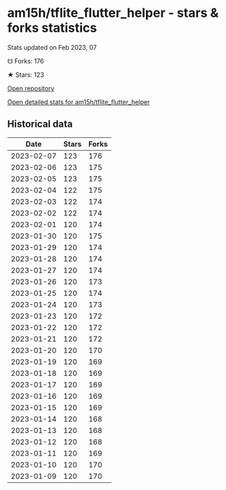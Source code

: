 # am15h/tflite_flutter_helper - stars & forks statistics

Stats updated on Feb 2023, 07

☋ Forks: 176

★ Stars: 123

[Open repository](https://github.com/am15h/tflite_flutter_helper)

[Open detailed stats for am15h/tflite_flutter_helper](https://reviewgithub.com/rep/am15h/tflite_flutter_helper)

## Historical data
| Date | Stars | Forks |
|------|-------|-------|
| 2023-02-07 | 123 | 176 | 
| 2023-02-06 | 123 | 175 | 
| 2023-02-05 | 123 | 175 | 
| 2023-02-04 | 122 | 175 | 
| 2023-02-03 | 122 | 174 | 
| 2023-02-02 | 122 | 174 | 
| 2023-02-01 | 120 | 174 | 
| 2023-01-30 | 120 | 175 | 
| 2023-01-29 | 120 | 174 | 
| 2023-01-28 | 120 | 174 | 
| 2023-01-27 | 120 | 174 | 
| 2023-01-26 | 120 | 173 | 
| 2023-01-25 | 120 | 174 | 
| 2023-01-24 | 120 | 173 | 
| 2023-01-23 | 120 | 172 | 
| 2023-01-22 | 120 | 172 | 
| 2023-01-21 | 120 | 172 | 
| 2023-01-20 | 120 | 170 | 
| 2023-01-19 | 120 | 169 | 
| 2023-01-18 | 120 | 169 | 
| 2023-01-17 | 120 | 169 | 
| 2023-01-16 | 120 | 169 | 
| 2023-01-15 | 120 | 169 | 
| 2023-01-14 | 120 | 168 | 
| 2023-01-13 | 120 | 168 | 
| 2023-01-12 | 120 | 168 | 
| 2023-01-11 | 120 | 169 | 
| 2023-01-10 | 120 | 170 | 
| 2023-01-09 | 120 | 170 | 

